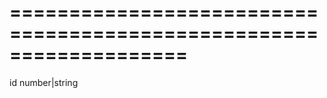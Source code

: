 <!--**
/*-------------------------------------------
    Auto-generated file. Do not modify.
-------------------------------------------

**-->
===================================================================
===================================================================

<!--shortDescription-->

<!--/shortDescription-->

<!--paramName1-->id<!--/paramName1-->
<!--paramType1-->number|string<!--/paramType1-->
<!--paramDescription1-->

<!--/paramDescription1-->

<!--fullDescription-->

<!--/fullDescription-->